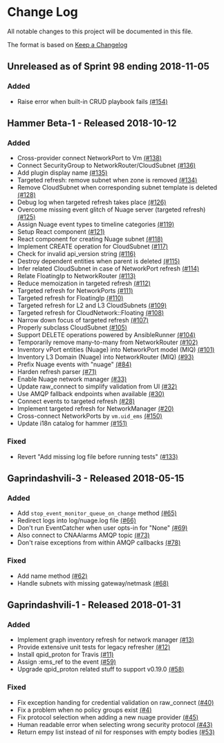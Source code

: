 # Change Log

All notable changes to this project will be documented in this file.

The format is based on [Keep a Changelog](http://keepachangelog.com/en/1.0.0/)


## Unreleased as of Sprint 98 ending 2018-11-05

### Added
- Raise error when built-in CRUD playbook fails [(#154)](https://github.com/ManageIQ/manageiq-providers-nuage/pull/154)

## Hammer Beta-1 - Released 2018-10-12

### Added
- Cross-provider connect NetworkPort to Vm [(#138)](https://github.com/ManageIQ/manageiq-providers-nuage/pull/138)
- Connect SecurityGroup to NetworkRouter/CloudSubnet [(#136)](https://github.com/ManageIQ/manageiq-providers-nuage/pull/136)
- Add plugin display name [(#135)](https://github.com/ManageIQ/manageiq-providers-nuage/pull/135)
- Targeted refresh: remove subnet when zone is removed [(#134)](https://github.com/ManageIQ/manageiq-providers-nuage/pull/134)
- Remove CloudSubnet when corresponding subnet template is deleted [(#128)](https://github.com/ManageIQ/manageiq-providers-nuage/pull/128)
- Debug log when targeted refresh takes place [(#126)](https://github.com/ManageIQ/manageiq-providers-nuage/pull/126)
- Overcome missing event glitch of Nuage server (targeted refresh) [(#125)](https://github.com/ManageIQ/manageiq-providers-nuage/pull/125)
- Assign Nuage event types to timeline categories [(#119)](https://github.com/ManageIQ/manageiq-providers-nuage/pull/119)
- Setup React component [(#121)](https://github.com/ManageIQ/manageiq-providers-nuage/pull/121)
- React component for creating Nuage subnet [(#118)](https://github.com/ManageIQ/manageiq-providers-nuage/pull/118)
- Implement CREATE operation for CloudSubnet [(#117)](https://github.com/ManageIQ/manageiq-providers-nuage/pull/117)
- Check for invalid api_version string [(#116)](https://github.com/ManageIQ/manageiq-providers-nuage/pull/116)
- Destroy dependent entities when parent is deleted [(#115)](https://github.com/ManageIQ/manageiq-providers-nuage/pull/115)
- Infer related CloudSubnet in case of NetworkPort refresh [(#114)](https://github.com/ManageIQ/manageiq-providers-nuage/pull/114)
- Relate FloatingIp to NetworkRouter [(#113)](https://github.com/ManageIQ/manageiq-providers-nuage/pull/113)
- Reduce memoization in targeted refresh [(#112)](https://github.com/ManageIQ/manageiq-providers-nuage/pull/112)
- Targeted refresh for NetworkPorts [(#111)](https://github.com/ManageIQ/manageiq-providers-nuage/pull/111)
- Targeted refresh for FloatingIp [(#110)](https://github.com/ManageIQ/manageiq-providers-nuage/pull/110)
- Targeted refresh for L2 and L3 CloudSubnets [(#109)](https://github.com/ManageIQ/manageiq-providers-nuage/pull/109)
- Targeted refresh for CloudNetwork::Floating [(#108)](https://github.com/ManageIQ/manageiq-providers-nuage/pull/108)
- Narrow down focus of targeted refresh [(#107)](https://github.com/ManageIQ/manageiq-providers-nuage/pull/107)
- Properly subclass CloudSubnet [(#105)](https://github.com/ManageIQ/manageiq-providers-nuage/pull/105)
- Support DELETE operations powered by AnsibleRunner [(#104)](https://github.com/ManageIQ/manageiq-providers-nuage/pull/104)
- Temporarily remove many-to-many from NetworkRouter [(#102)](https://github.com/ManageIQ/manageiq-providers-nuage/pull/102)
- Inventory vPort entities (Nuage) into NetworkPort model (MIQ) [(#101)](https://github.com/ManageIQ/manageiq-providers-nuage/pull/101)
- Inventory L3 Domain (Nuage) into NetworkRouter (MIQ) [(#93)](https://github.com/ManageIQ/manageiq-providers-nuage/pull/93)
- Prefix Nuage events with "nuage" [(#84)](https://github.com/ManageIQ/manageiq-providers-nuage/pull/84)
- Harden refresh parser [(#71)](https://github.com/ManageIQ/manageiq-providers-nuage/pull/71)
- Enable Nuage network manager [(#33)](https://github.com/ManageIQ/manageiq-providers-nuage/pull/33)
- Update raw_connect to simplify validation from UI [(#32)](https://github.com/ManageIQ/manageiq-providers-nuage/pull/32)
- Use AMQP fallback endpoints when available [(#30)](https://github.com/ManageIQ/manageiq-providers-nuage/pull/30)
- Connect events to targeted refresh [(#28)](https://github.com/ManageIQ/manageiq-providers-nuage/pull/28)
- Implement targeted refresh for NetworkManager [(#20)](https://github.com/ManageIQ/manageiq-providers-nuage/pull/20)
- Cross-connect NetworkPorts by `vm.uid_ems` [(#150)](https://github.com/ManageIQ/manageiq-providers-nuage/pull/150)
- Update i18n catalog for hammer [(#151)](https://github.com/ManageIQ/manageiq-providers-nuage/pull/151)

### Fixed
- Revert "Add missing log file before running tests" [(#133)](https://github.com/ManageIQ/manageiq-providers-nuage/pull/133)

## Gaprindashvili-3 - Released 2018-05-15

### Added
- Add `stop_event_monitor_queue_on_change` method [(#65)](https://github.com/ManageIQ/manageiq-providers-nuage/pull/65)
- Redirect logs into log/nuage.log file [(#66)](https://github.com/ManageIQ/manageiq-providers-nuage/pull/66)
- Don't run EventCatcher when user opts-in for "None" [(#69)](https://github.com/ManageIQ/manageiq-providers-nuage/pull/69)
- Also connect to CNAAlarms AMQP topic [(#73)](https://github.com/ManageIQ/manageiq-providers-nuage/pull/73)
- Don't raise exceptions from within AMQP callbacks [(#78)](https://github.com/ManageIQ/manageiq-providers-nuage/pull/78)

### Fixed
- Add name method [(#62)](https://github.com/ManageIQ/manageiq-providers-nuage/pull/62)
- Handle subnets with missing gateway/netmask [(#68)](https://github.com/ManageIQ/manageiq-providers-nuage/pull/68)

## Gaprindashvili-1 - Released 2018-01-31

### Added
- Implement graph inventory refresh for network manager [(#13)](https://github.com/ManageIQ/manageiq-providers-nuage/pull/13)
- Provide extensive unit tests for legacy refresher [(#12)](https://github.com/ManageIQ/manageiq-providers-nuage/pull/12)
- Install qpid_proton for Travis [(#11)](https://github.com/ManageIQ/manageiq-providers-nuage/pull/11)
- Assign :ems_ref to the event [(#59)](https://github.com/ManageIQ/manageiq-providers-nuage/pull/59)
- Upgrade qpid_proton related stuff to support v0.19.0 [(#58)](https://github.com/ManageIQ/manageiq-providers-nuage/pull/58)

### Fixed
- Fix exception handing for credential validation on raw_connect [(#40)](https://github.com/ManageIQ/manageiq-providers-nuage/pull/40)
- Fix a problem when no policy groups exist [(#4)](https://github.com/ManageIQ/manageiq-providers-nuage/pull/4)
- Fix protocol selection when adding a new nuage provider [(#45)](https://github.com/ManageIQ/manageiq-providers-nuage/pull/45)
- Human readable error when selecting wrong security protocol [(#43)](https://github.com/ManageIQ/manageiq-providers-nuage/pull/43)
- Return empy list instead of nil for responses with empty bodies [(#53)](https://github.com/ManageIQ/manageiq-providers-nuage/pull/53)
